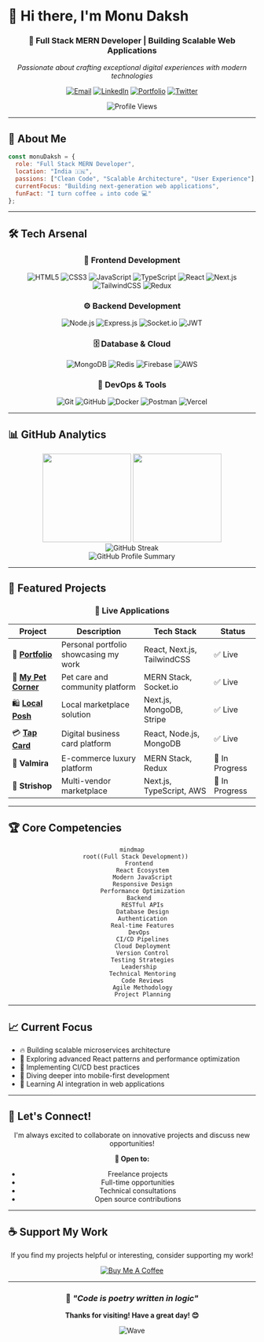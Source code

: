 # 👋 Hi there, I'm **Monu Daksh**

<div align="center">
  
  ### 🚀 Full Stack MERN Developer | Building Scalable Web Applications
  
  *Passionate about crafting exceptional digital experiences with modern technologies*
  
  [![Email](https://img.shields.io/badge/Email-D14836?style=for-the-badge&logo=gmail&logoColor=white)](mailto:monudaksh009@gmail.com)
  [![LinkedIn](https://img.shields.io/badge/LinkedIn-0077B5?style=for-the-badge&logo=linkedin&logoColor=white)](https://www.linkedin.com/in/monu-daksh/)
  [![Portfolio](https://img.shields.io/badge/Portfolio-000000?style=for-the-badge&logo=vercel&logoColor=white)](https://monu-daksh.vercel.app/)
  [![Twitter](https://img.shields.io/badge/Twitter-1DA1F2?style=for-the-badge&logo=twitter&logoColor=white)](https://x.com/monu__daksh)
  
  ![Profile Views](https://komarev.com/ghpvc/?username=monudaksh&color=blueviolet&style=for-the-badge)
  
</div>

---

## 🎯 **About Me**

```javascript
const monuDaksh = {
  role: "Full Stack MERN Developer",
  location: "India 🇮🇳",
  passions: ["Clean Code", "Scalable Architecture", "User Experience"],
  currentFocus: "Building next-generation web applications",
  funFact: "I turn coffee ☕ into code 💻"
};
```

---

## 🛠️ **Tech Arsenal**

<div align="center">

### 🎨 **Frontend Development**
![HTML5](https://img.shields.io/badge/HTML5-E34F26?style=for-the-badge&logo=html5&logoColor=white)
![CSS3](https://img.shields.io/badge/CSS3-1572B6?style=for-the-badge&logo=css3&logoColor=white)
![JavaScript](https://img.shields.io/badge/JavaScript-F7DF1E?style=for-the-badge&logo=javascript&logoColor=black)
![TypeScript](https://img.shields.io/badge/TypeScript-007ACC?style=for-the-badge&logo=typescript&logoColor=white)
![React](https://img.shields.io/badge/React-20232A?style=for-the-badge&logo=react&logoColor=61DAFB)
![Next.js](https://img.shields.io/badge/Next.js-000000?style=for-the-badge&logo=next.js&logoColor=white)
![TailwindCSS](https://img.shields.io/badge/Tailwind_CSS-38B2AC?style=for-the-badge&logo=tailwind-css&logoColor=white)
![Redux](https://img.shields.io/badge/Redux-593D88?style=for-the-badge&logo=redux&logoColor=white)

### ⚙️ **Backend Development**
![Node.js](https://img.shields.io/badge/Node.js-43853D?style=for-the-badge&logo=node.js&logoColor=white)
![Express.js](https://img.shields.io/badge/Express.js-404D59?style=for-the-badge)
![Socket.io](https://img.shields.io/badge/Socket.io-black?style=for-the-badge&logo=socket.io&badgeColor=010101)
![JWT](https://img.shields.io/badge/JWT-black?style=for-the-badge&logo=JSON%20web%20tokens)

### 🗄️ **Database & Cloud**
![MongoDB](https://img.shields.io/badge/MongoDB-4EA94B?style=for-the-badge&logo=mongodb&logoColor=white)
![Redis](https://img.shields.io/badge/Redis-DC382D?style=for-the-badge&logo=redis&logoColor=white)
![Firebase](https://img.shields.io/badge/Firebase-039BE5?style=for-the-badge&logo=Firebase&logoColor=white)
![AWS](https://img.shields.io/badge/Amazon_AWS-232F3E?style=for-the-badge&logo=amazon-aws&logoColor=white)

### 🔧 **DevOps & Tools**
![Git](https://img.shields.io/badge/Git-F05032?style=for-the-badge&logo=git&logoColor=white)
![GitHub](https://img.shields.io/badge/GitHub-100000?style=for-the-badge&logo=github&logoColor=white)
![Docker](https://img.shields.io/badge/Docker-2496ED?style=for-the-badge&logo=docker&logoColor=white)
![Postman](https://img.shields.io/badge/Postman-FF6C37?style=for-the-badge&logo=postman&logoColor=white)
![Vercel](https://img.shields.io/badge/Vercel-000000?style=for-the-badge&logo=vercel&logoColor=white)

</div>

---

## 📊 **GitHub Analytics**

<div align="center">
  <img height="180em" src="https://github-readme-stats.vercel.app/api?username=monu-daksh&show_icons=true&theme=tokyonight&include_all_commits=true&count_private=true"/>
  <img height="180em" src="https://github-readme-stats.vercel.app/api/top-langs/?username=monu-daksh&layout=compact&langs_count=8&theme=tokyonight"/>
</div>

<div align="center">
  <img src="https://github-readme-streak-stats.herokuapp.com/?user=monu-daksh&theme=tokyonight" alt="GitHub Streak"/>
</div>

<div align="center">
  <img src="https://github-profile-summary-cards.vercel.app/api/cards/profile-details?username=monu-daksh&theme=tokyonight" alt="GitHub Profile Summary"/>
</div>

---

## 🚀 **Featured Projects**

<div align="center">

### 🌟 **Live Applications**

| Project | Description | Tech Stack | Status |
|---------|-------------|------------|--------|
| 🎯 **[Portfolio](https://monu-daksh.vercel.app/)** | Personal portfolio showcasing my work | React, Next.js, TailwindCSS | ✅ Live |
| 🐾 **[My Pet Corner](https://www.mypetcorner.app/)** | Pet care and community platform | MERN Stack, Socket.io | ✅ Live |
| 🛍️ **[Local Posh](https://localposh.com/)** | Local marketplace solution | Next.js, MongoDB, Stripe | ✅ Live |
| 💳 **[Tap Card](https://www.tapcard.co.in/)** | Digital business card platform | React, Node.js, MongoDB | ✅ Live |
| 💎 **Valmira** | E-commerce luxury platform | MERN Stack, Redux | 🚧 In Progress |
| 🛒 **Strishop** | Multi-vendor marketplace | Next.js, TypeScript, AWS | 🚧 In Progress |

</div>

---

## 🏆 **Core Competencies**

<div align="center">

```mermaid
mindmap
  root((Full Stack Development))
    Frontend
      React Ecosystem
      Modern JavaScript
      Responsive Design
      Performance Optimization
    Backend
      RESTful APIs
      Database Design
      Authentication
      Real-time Features
    DevOps
      CI/CD Pipelines
      Cloud Deployment
      Version Control
      Testing Strategies
    Leadership
      Technical Mentoring
      Code Reviews
      Agile Methodology
      Project Planning
```

</div>

---

## 📈 **Current Focus**

- 🔥 Building scalable microservices architecture
- 🎨 Exploring advanced React patterns and performance optimization
- 🚀 Implementing CI/CD best practices
- 📱 Diving deeper into mobile-first development
- 🤖 Learning AI integration in web applications

---

## 🎯 **Let's Connect!**

<div align="center">

I'm always excited to collaborate on innovative projects and discuss new opportunities!

**💬 Open to:**
- Freelance projects
- Full-time opportunities
- Technical consultations
- Open source contributions

</div>

---

## ☕ **Support My Work**

<div align="center">

If you find my projects helpful or interesting, consider supporting my work!

[![Buy Me A Coffee](https://img.shields.io/badge/Buy_Me_A_Coffee-FFDD00?style=for-the-badge&logo=buy-me-a-coffee&logoColor=black)](https://www.buymeacoffee.com/monudaksh)

</div>

---

<div align="center">
  
  ### 💫 *"Code is poetry written in logic"*
  
  **Thanks for visiting! Have a great day! 😊**
  
  ![Wave](https://raw.githubusercontent.com/mayhemantt/mayhemantt/Update/svg/Bottom.svg)
  
</div>
